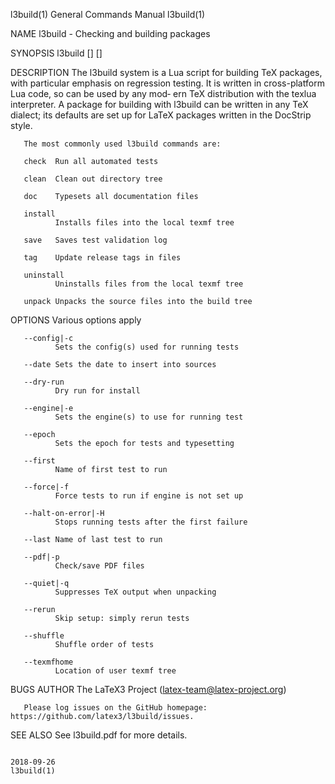 l3build(1)                                                                       General Commands Manual                                                                       l3build(1)

NAME
       l3build - Checking and building packages

SYNOPSIS
       l3build <command> [<options>] [<names>]

DESCRIPTION
       The l3build system is a Lua script for building TeX packages, with particular emphasis on regression testing. It is written in cross-platform Lua code, so can be used by any mod‐
       ern TeX distribution with the texlua interpreter. A package for building with l3build can be written in any TeX dialect; its defaults are set up for LaTeX packages written in the
       DocStrip style.

       The most commonly used l3build commands are:

       check  Run all automated tests

       clean  Clean out directory tree

       doc    Typesets all documentation files

       install
              Installs files into the local texmf tree

       save   Saves test validation log

       tag    Update release tags in files

       uninstall
              Uninstalls files from the local texmf tree

       unpack Unpacks the source files into the build tree

OPTIONS
       Various options apply

       --config|-c
              Sets the config(s) used for running tests

       --date Sets the date to insert into sources

       --dry-run
              Dry run for install

       --engine|-e
              Sets the engine(s) to use for running test

       --epoch
              Sets the epoch for tests and typesetting

       --first
              Name of first test to run

       --force|-f
              Force tests to run if engine is not set up

       --halt-on-error|-H
              Stops running tests after the first failure

       --last Name of last test to run

       --pdf|-p
              Check/save PDF files

       --quiet|-q
              Suppresses TeX output when unpacking

       --rerun
              Skip setup: simply rerun tests

       --shuffle
              Shuffle order of tests

       --texmfhome
              Location of user texmf tree

BUGS
AUTHOR
       The LaTeX3 Project (latex-team@latex-project.org)

       Please log issues on the GitHub homepage: https://github.com/latex3/l3build/issues.

SEE ALSO
       See l3build.pdf for more details.

                                                                                        2018-09-26                                                                             l3build(1)
